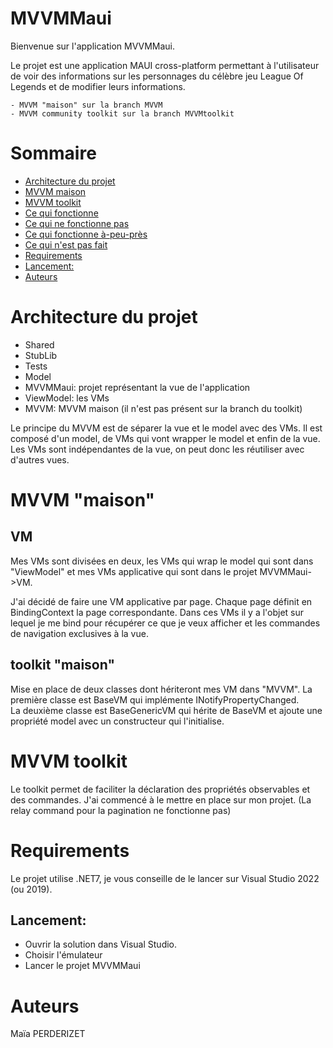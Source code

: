 # MVVMMaui

Bienvenue sur l'application MVVMMaui.

Le projet est une application MAUI cross-platform permettant à l'utilisateur de voir des informations sur les personnages du célèbre jeu League Of Legends et de modifier leurs informations.

    - MVVM "maison" sur la branch MVVM
    - MVVM community toolkit sur la branch MVVMtoolkit

# Sommaire

- [Architecture du projet](#architecture-du-projet)
- [MVVM maison](#mvvm-maison)
- [MVVM toolkit](#mvvm-toolkit)
- [Ce qui fonctionne](#ce-qui-fonctionne)
- [Ce qui ne fonctionne pas](#ce-qui-ne-fonctionne-pas)
- [Ce qui fonctionne à-peu-près](#ce-qui-fonctionne-à-peu-près)
- [Ce qui n'est pas fait](#ce-qui-nest-pas-fait)
- [Requirements](#requirements)
- [Lancement:](#lancement)
- [Auteurs](#auteurs)

# Architecture du projet

- Shared
- StubLib
- Tests
- Model
- MVVMMaui: projet représentant la vue de l'application
- ViewModel: les VMs 
- MVVM: MVVM maison (il n'est pas présent sur la branch du toolkit)

Le principe du MVVM est de séparer la vue et le model avec des VMs. Il est composé d'un model, de VMs qui vont wrapper le model et enfin de la vue. Les VMs sont indépendantes de la vue, on peut donc les réutiliser avec d'autres vues.

# MVVM "maison"

## VM

Mes VMs sont divisées en deux, les VMs qui wrap le model qui sont dans "ViewModel" et mes VMs applicative qui sont dans le projet MVVMMaui->VM.

J'ai décidé de faire une VM applicative par page.
Chaque page définit en BindingContext la page correspondante.
Dans ces VMs il y a l'objet sur lequel je me bind pour récupérer ce que je veux afficher et les commandes de navigation exclusives à la vue.

## toolkit "maison"

Mise en place de deux classes dont hériteront mes VM dans "MVVM".
La première classe est BaseVM qui implémente INotifyPropertyChanged.  
La deuxième classe est BaseGenericVM<Base> qui hérite de BaseVM et ajoute une propriété model avec un constructeur qui l'initialise. 

# MVVM toolkit

Le toolkit permet de faciliter la déclaration des propriétés observables et des commandes.
J'ai commencé à le mettre en place sur mon projet. (La relay command pour la pagination ne fonctionne pas)

# Requirements

Le projet utilise .NET7, je vous conseille de le lancer sur Visual Studio 2022 (ou 2019).

## Lancement:

- Ouvrir la solution dans Visual Studio.
- Choisir l'émulateur
- Lancer le projet MVVMMaui

# Auteurs
Maïa PERDERIZET

